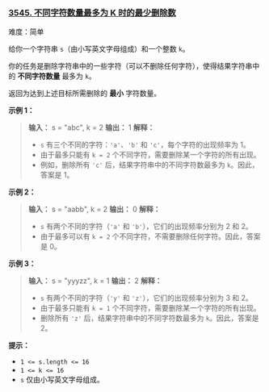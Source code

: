 ### [3545\. 不同字符数量最多为 K 时的最少删除数](https://leetcode.cn/problems/minimum-deletions-for-at-most-k-distinct-characters/)

难度：简单

给你一个字符串 `s`（由小写英文字母组成）和一个整数 `k`。

你的任务是删除字符串中的一些字符（可以不删除任何字符），使得结果字符串中的 **不同字符数量** 最多为 `k`。

返回为达到上述目标所需删除的 **最小** 字符数量。

**示例 1：**

> **输入：** s = "abc", k = 2
> **输出：** 1
> **解释：**
>
> - `s` 有三个不同的字符：`'a'`、`'b'` 和 `'c'`，每个字符的出现频率为 1。
> - 由于最多只能有 `k = 2` 个不同字符，需要删除某一个字符的所有出现。
> - 例如，删除所有 `'c'` 后，结果字符串中的不同字符数最多为 `k`。因此，答案是 1。

**示例 2：**

> **输入：** s = "aabb", k = 2
> **输出：** 0
> **解释：**
>
> - `s` 有两个不同的字符（`'a'` 和 `'b'`），它们的出现频率分别为 2 和 2。
> - 由于最多可以有 `k = 2` 个不同字符，不需要删除任何字符。因此，答案是 0。

**示例 3：**

> **输入：** s = "yyyzz", k = 1
> **输出：** 2
> **解释：**
>
> - `s` 有两个不同的字符（`'y'` 和 `'z'`），它们的出现频率分别为 3 和 2。
> - 由于最多只能有 `k = 1` 个不同字符，需要删除某一个字符的所有出现。
> - 删除所有 `'z'` 后，结果字符串中的不同字符数最多为 `k`。因此，答案是 2。

**提示：**

- `1 <= s.length <= 16`
- `1 <= k <= 16`
- `s` 仅由小写英文字母组成。

